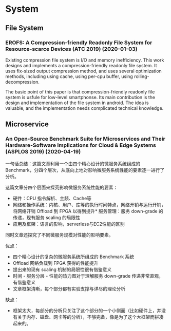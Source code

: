 # System

## File System

### EROFS: A Compression-friendly Readonly File System for Resource-scarce Devices (ATC 2019) (2020-01-03)

Existing compression file system is I/O and memory inefficiency. This work designs and implements a compression-friendly readonly file system. It uses fix-sized output compression method, and uses several optimization methods, including using cache, using per-cpu buffer, using rolling-decompression.

The basic point of this paper is that compression-friendly readonly file system is usfule for low-level smartphonse. Its main contribution is the design and implementation of the file system in android. The idea is valuable, and the implementation needs complicated technical knowledge.

## Microservice

### An Open-Source Benchmark Suite for Microservices and Their Hardware-Software Implications for Cloud & Edge Systems (ASPLOS 2019) (2020-04-19)

一句话总结：这篇文章利用一个由四个精心设计的微服务系统组成的 Benchmark，分四个层次，从底向上地对影响微服务系统性能的要素逐一进行了分析。

这篇文章分四个层面来探究影响微服务系统性能的要素：

* 硬件：CPU 指令解析、主频、Cache等
* 网络和操作系统：内核、用户、库等的执行时间特点，网络开销与运行开销，将网络开销 Offload 到 FPGA 以得到提升* 服务管理：服务 down-grade 的传递，现有服务 scaling 的局限性
* 应用及框架：语言的影响，serverless与EC2性能的区别

同时文章还探究了不同微服务规模对性能的影响要素。

优点：

* 四个精心设计的复杂的微服务系统所组成的 Benchmark 系统
* Offload 网络负载到 FPGA 获得的性能提升
* 提出来的现有 scaling 机制的局限性很有借鉴意义
* 时间 - 服务分层 - 性能的热力图对于理解服务 down-grade 传递非常直观，有借鉴意义
* 文章框架清晰，每个部分都有实验支撑与详尽的理论分析

缺点：

* 框架太大，每部分的分析只关注了这个部分的一个小侧面（比如硬件上，并没有关于内存、磁盘、网卡等的分析），不够完备，像是为了这个大框架而拼凑起来的。